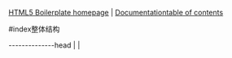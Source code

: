 [HTML5 Boilerplate homepage](http://html5boilerplate.com) | [Documentationtable of contents](TOC.md)


#index整体结构



--------------head
                |<meta>
                |<title>
                |<外联样式>
                |
----------------------body
                       |
                       |head
                        ---------|<!--C端头部黑色导航-->
                                 |<!--C端头部白色导航-->
                       |
                       |container
                        ---------|siderbar
                                 |content
                       |
                       |footer
                       |LoginToorBar
                       |外联脚本
                       |
-------------------------------------------------------------------------End!

